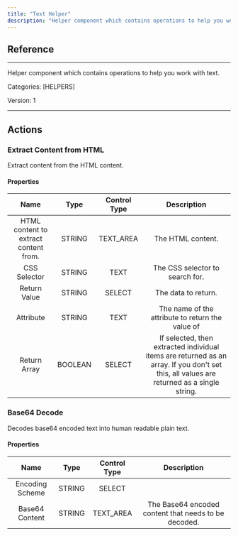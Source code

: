 ```yaml
---
title: "Text Helper"
description: "Helper component which contains operations to help you work with text."
---
```

## Reference
<hr />

Helper component which contains operations to help you work with text.


Categories: [HELPERS]


Version: 1

<hr />






## Actions


### Extract Content from HTML
Extract content from the HTML content.

#### Properties

|      Name      |     Type     |     Control Type     |     Description     |
|:--------------:|:------------:|:--------------------:|:-------------------:|
| HTML content to extract content from. | STRING | TEXT_AREA  |  The HTML content.  |
| CSS Selector | STRING | TEXT  |  The CSS selector to search for.  |
| Return Value | STRING | SELECT  |  The data to return.  |
| Attribute | STRING | TEXT  |  The name of the attribute to return the value of  |
| Return Array | BOOLEAN | SELECT  |  If selected, then extracted individual items are returned as an array. If you don't set this, all values are returned as a single string.  |




### Base64 Decode
Decodes base64 encoded text into human readable plain text.

#### Properties

|      Name      |     Type     |     Control Type     |     Description     |
|:--------------:|:------------:|:--------------------:|:-------------------:|
| Encoding Scheme | STRING | SELECT  |  |
| Base64 Content | STRING | TEXT_AREA  |  The Base64 encoded content that needs to be decoded.  |




